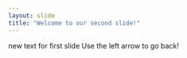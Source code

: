 ```yaml
---
layout: slide
title: "Welcome to our second slide!"
---
```

new text for first slide
Use the left arrow to go back!
